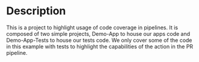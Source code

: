 # Description
This is a project to highlight usage of code coverage in pipelines. It is composed of two simple projects, Demo-App to house our apps code and Demo-App-Tests to house our tests code. We only cover some of the code in this example with tests to highlight the capabilities of the action in the PR pipeline.
